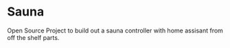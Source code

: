 # Sauna
Open Source Project to build out a sauna controller with home assisant from off the shelf parts. 
